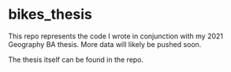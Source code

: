 # bikes_thesis
This repo represents the code I wrote in conjunction with my 2021 Geography BA thesis. 
More data will likely be pushed soon. 

The thesis itself can be found in the repo. 
